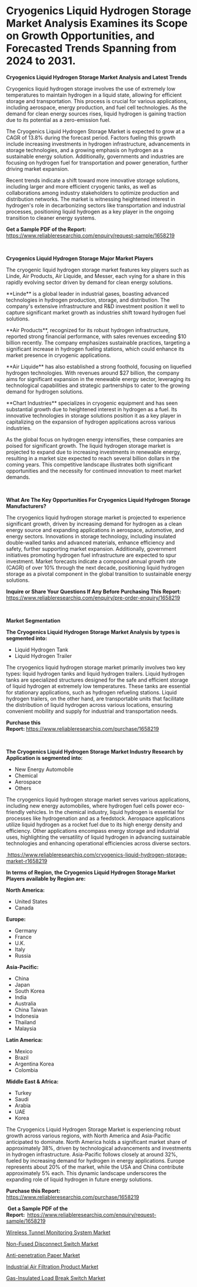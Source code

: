 <p><h1>Cryogenics Liquid Hydrogen Storage Market Analysis Examines its Scope on Growth Opportunities, and Forecasted Trends Spanning from 2024 to 2031.</h1></p><p><strong>Cryogenics Liquid Hydrogen Storage Market Analysis and Latest Trends</strong></p>
<p><p>Cryogenics liquid hydrogen storage involves the use of extremely low temperatures to maintain hydrogen in a liquid state, allowing for efficient storage and transportation. This process is crucial for various applications, including aerospace, energy production, and fuel cell technologies. As the demand for clean energy sources rises, liquid hydrogen is gaining traction due to its potential as a zero-emission fuel.</p><p>The Cryogenics Liquid Hydrogen Storage Market is expected to grow at a CAGR of 13.8% during the forecast period. Factors fueling this growth include increasing investments in hydrogen infrastructure, advancements in storage technologies, and a growing emphasis on hydrogen as a sustainable energy solution. Additionally, governments and industries are focusing on hydrogen fuel for transportation and power generation, further driving market expansion.</p><p>Recent trends indicate a shift toward more innovative storage solutions, including larger and more efficient cryogenic tanks, as well as collaborations among industry stakeholders to optimize production and distribution networks. The market is witnessing heightened interest in hydrogen's role in decarbonizing sectors like transportation and industrial processes, positioning liquid hydrogen as a key player in the ongoing transition to cleaner energy systems.</p></p>
<p><strong>Get a Sample PDF of the Report:&nbsp;</strong> <a href="https://www.reliableresearchiq.com/enquiry/request-sample/1658219?utm_campaign=1087&utm_medium=2&utm_source=Github&utm_content=ia&utm_term=09122024&utm_id=cryogenics-liquid-hydrogen-storage">https://www.reliableresearchiq.com/enquiry/request-sample/1658219</a></p>
<p>&nbsp;</p>
<p><strong>Cryogenics Liquid Hydrogen Storage Major Market Players</strong></p>
<p><p>The cryogenic liquid hydrogen storage market features key players such as Linde, Air Products, Air Liquide, and Messer, each vying for a share in this rapidly evolving sector driven by demand for clean energy solutions.</p><p>**Linde** is a global leader in industrial gases, boasting advanced technologies in hydrogen production, storage, and distribution. The company's extensive infrastructure and R&D investment position it well to capture significant market growth as industries shift toward hydrogen fuel solutions.</p><p>**Air Products**, recognized for its robust hydrogen infrastructure, reported strong financial performance, with sales revenues exceeding $10 billion recently. The company emphasizes sustainable practices, targeting a significant increase in hydrogen fueling stations, which could enhance its market presence in cryogenic applications.</p><p>**Air Liquide** has also established a strong foothold, focusing on liquefied hydrogen technologies. With revenues around $27 billion, the company aims for significant expansion in the renewable energy sector, leveraging its technological capabilities and strategic partnerships to cater to the growing demand for hydrogen solutions.</p><p>**Chart Industries** specializes in cryogenic equipment and has seen substantial growth due to heightened interest in hydrogen as a fuel. Its innovative technologies in storage solutions position it as a key player in capitalizing on the expansion of hydrogen applications across various industries.</p><p>As the global focus on hydrogen energy intensifies, these companies are poised for significant growth. The liquid hydrogen storage market is projected to expand due to increasing investments in renewable energy, resulting in a market size expected to reach several billion dollars in the coming years. This competitive landscape illustrates both significant opportunities and the necessity for continued innovation to meet market demands.</p></p>
<p>&nbsp;</p>
<p><strong>What Are The Key Opportunities For Cryogenics Liquid Hydrogen Storage Manufacturers?</strong></p>
<p><p>The cryogenics liquid hydrogen storage market is projected to experience significant growth, driven by increasing demand for hydrogen as a clean energy source and expanding applications in aerospace, automotive, and energy sectors. Innovations in storage technology, including insulated double-walled tanks and advanced materials, enhance efficiency and safety, further supporting market expansion. Additionally, government initiatives promoting hydrogen fuel infrastructure are expected to spur investment. Market forecasts indicate a compound annual growth rate (CAGR) of over 10% through the next decade, positioning liquid hydrogen storage as a pivotal component in the global transition to sustainable energy solutions.</p></p>
<p><strong>Inquire or Share Your Questions If Any Before Purchasing This Report:</strong> <a href="https://www.reliableresearchiq.com/enquiry/pre-order-enquiry/1658219?utm_campaign=1087&utm_medium=2&utm_source=Github&utm_content=ia&utm_term=09122024&utm_id=cryogenics-liquid-hydrogen-storage">https://www.reliableresearchiq.com/enquiry/pre-order-enquiry/1658219</a></p>
<p>&nbsp;</p>
<p><strong>Market Segmentation</strong></p>
<p><strong>The Cryogenics Liquid Hydrogen Storage Market Analysis by types is segmented into:</strong></p>
<p><ul><li>Liquid Hydrogen Tank</li><li>Liquid Hydrogen Trailer</li></ul></p>
<p><p>The cryogenics liquid hydrogen storage market primarily involves two key types: liquid hydrogen tanks and liquid hydrogen trailers. Liquid hydrogen tanks are specialized structures designed for the safe and efficient storage of liquid hydrogen at extremely low temperatures. These tanks are essential for stationary applications, such as hydrogen refueling stations. Liquid hydrogen trailers, on the other hand, are transportable units that facilitate the distribution of liquid hydrogen across various locations, ensuring convenient mobility and supply for industrial and transportation needs.</p></p>
<p><strong>Purchase this Report:&nbsp;</strong><a href="https://www.reliableresearchiq.com/purchase/1658219?utm_campaign=1087&utm_medium=2&utm_source=Github&utm_content=ia&utm_term=09122024&utm_id=cryogenics-liquid-hydrogen-storage">https://www.reliableresearchiq.com/purchase/1658219</a></p>
<p>&nbsp;</p>
<p><strong>The Cryogenics Liquid Hydrogen Storage Market Industry Research by Application is segmented into:</strong></p>
<p><ul><li>New Energy Automobile</li><li>Chemical</li><li>Aerospace</li><li>Others</li></ul></p>
<p><p>The cryogenics liquid hydrogen storage market serves various applications, including new energy automobiles, where hydrogen fuel cells power eco-friendly vehicles. In the chemical industry, liquid hydrogen is essential for processes like hydrogenation and as a feedstock. Aerospace applications utilize liquid hydrogen as a rocket fuel due to its high energy density and efficiency. Other applications encompass energy storage and industrial uses, highlighting the versatility of liquid hydrogen in advancing sustainable technologies and enhancing operational efficiencies across diverse sectors.</p></p>
<p><a href="https://www.reliableresearchiq.com/cryogenics-liquid-hydrogen-storage-market-r1658219?utm_campaign=1087&utm_medium=2&utm_source=Github&utm_content=ia&utm_term=09122024&utm_id=cryogenics-liquid-hydrogen-storage">&nbsp;https://www.reliableresearchiq.com/cryogenics-liquid-hydrogen-storage-market-r1658219</a></p>
<p><strong>In terms of Region, the Cryogenics Liquid Hydrogen Storage Market Players available by Region are:</strong></p>
<p>
    <p> <strong> North America: </strong>
        <ul>
            <li>United States</li>
            <li>Canada</li>
        </ul>
        </p> 
    <p> <strong> Europe: </strong>
        <ul>
            <li>Germany</li>
            <li>France</li>
            <li>U.K.</li>
            <li>Italy</li>
            <li>Russia</li>
        </ul>
        </p> 
    <p> <strong> Asia-Pacific: </strong>
        <ul>
            <li>China</li>
            <li>Japan</li>
            <li>South Korea</li>
            <li>India</li>
            <li>Australia</li>
            <li>China Taiwan</li>
            <li>Indonesia</li>
            <li>Thailand</li>
            <li>Malaysia</li>
        </ul>
        </p> 
    <p> <strong> Latin America: </strong>
        <ul>
            <li>Mexico</li>
            <li>Brazil</li>
            <li>Argentina Korea</li>
            <li>Colombia</li>
        </ul>
        </p> 
    <p> <strong> Middle East & Africa: </strong>
        <ul>
            <li>Turkey</li>
            <li>Saudi</li>
            <li>Arabia</li>
            <li>UAE</li>
            <li>Korea</li>
        </ul>
    </p>
    </p>
<p><p>The Cryogenics Liquid Hydrogen Storage Market is experiencing robust growth across various regions, with North America and Asia-Pacific anticipated to dominate. North America holds a significant market share of approximately 38%, driven by technological advancements and investments in hydrogen infrastructure. Asia-Pacific follows closely at around 32%, fueled by increasing demand for hydrogen in energy applications. Europe represents about 20% of the market, while the USA and China contribute approximately 5% each. This dynamic landscape underscores the expanding role of liquid hydrogen in future energy solutions.</p></p>
<p><strong>Purchase this Report: </strong><a href="https://www.reliableresearchiq.com/purchase/1658219?utm_campaign=1087&utm_medium=2&utm_source=Github&utm_content=ia&utm_term=09122024&utm_id=cryogenics-liquid-hydrogen-storage">https://www.reliableresearchiq.com/purchase/1658219</a></p>
<p>&nbsp;<strong>Get a Sample PDF of the Report:&nbsp;&nbsp;</strong><a href="https://www.reliableresearchiq.com/enquiry/request-sample/1658219?utm_campaign=1087&utm_medium=2&utm_source=Github&utm_content=ia&utm_term=09122024&utm_id=cryogenics-liquid-hydrogen-storage">https://www.reliableresearchiq.com/enquiry/request-sample/1658219</a></p>
<p><strong></strong></p>
<p><p><a href="https://www.linkedin.com/pulse/compreh-proposis-fbaif?utm_campaign=1087&utm_medium=2&utm_source=Github&utm_content=ia&utm_term=09122024&utm_id=cryogenics-liquid-hydrogen-storage">Wireless Tunnel Monitoring System Market</a></p><p><a href="https://www.linkedin.com/pulse/non-fused-disconnect-switch-market-size-forecast-2024-2031-cagr-kad2e?utm_campaign=1087&utm_medium=2&utm_source=Github&utm_content=ia&utm_term=09122024&utm_id=cryogenics-liquid-hydrogen-storage">Non-Fused Disconnect Switch Market</a></p><p><a href="https://github.com/ulyssacrayne00231/Market-Research-Report-List-1/blob/main/anti-penetration-paper-market.md?utm_campaign=1087&utm_medium=2&utm_source=Github&utm_content=ia&utm_term=09122024&utm_id=cryogenics-liquid-hydrogen-storage">Anti-penetration Paper Market</a></p><p><a href="https://www.linkedin.com/pulse/how-89-growth-industrial-air-filtration-product-market-shaped-pvtwf?utm_campaign=1087&utm_medium=2&utm_source=Github&utm_content=ia&utm_term=09122024&utm_id=cryogenics-liquid-hydrogen-storage">Industrial Air Filtration Product Market</a></p><p><a href="https://www.linkedin.com/pulse/compreh-proposis-fbaif?utm_campaign=1087&utm_medium=2&utm_source=Github&utm_content=ia&utm_term=09122024&utm_id=cryogenics-liquid-hydrogen-storage">Gas-Insulated Load Break Switch Market</a></p></p>